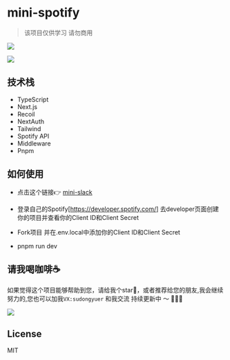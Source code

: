 # mini-spotify
> 该项目仅供学习 请勿商用

![](https://tva1.sinaimg.cn/large/e6c9d24egy1h1wyyrk6myj21kr0u00we.jpg)

![](https://tva1.sinaimg.cn/large/e6c9d24egy1h1wzfftsr6j20r2160q5f.jpg)
## 技术栈

- TypeScript
- Next.js
- Recoil
- NextAuth
- Tailwind
- Spotify API
- Middleware
- Pnpm

## 如何使用

- 点击这个链接👉 [mini-slack](https://mini-spotify-rose.vercel.app/)

-  登录自己的Spotify[https://developer.spotify.com/] 去developer页面创建你的项目并查看你的Client ID和Client Secret

- Fork项目 并在.env.local中添加你的Client ID和Client Secret

- pnpm run dev



## 请我喝咖啡☕️
如果觉得这个项目能够帮助到您，请给我个star🌟，或者推荐给您的朋友,我会继续努力的,您也可以加我`VX:sudongyuer` 和我交流
持续更新中 ～ 🚀🚀🚀

![](https://tva1.sinaimg.cn/large/e6c9d24egy1h1h9qs8rhmj20u00u0765.jpg)

## License
MIT
